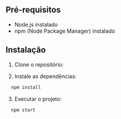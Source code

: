 ## Pré-requisitos

- Node.js instalado
- npm (Node Package Manager) instalado

## Instalação

1. Clone o repositório:

2. Instale as dependências:

```sh
  npm install
```

3. Executar o projeto:

```sh
  npm start
```
